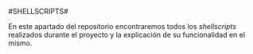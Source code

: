 #SHELLSCRIPTS#

En este apartado del repositorio encontraremos todos los _shellscripts_ realizados durante el proyecto y 
la explicación de su funcionalidad en el mismo.

